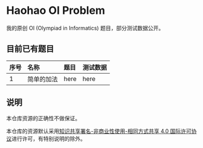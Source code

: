 # Haohao OI Problem

我的原创 OI (Olympiad in Informatics) 题目，部分测试数据公开。

## 目前已有题目

| 序号 | 名称 | 题目 | 测试数据 |
|:-----|:----|:-----|:--------|
| 1 | 简单的加法 | here | here |

## 说明

本仓库资源的正确性不做保证。

本仓库的资源默认采用[知识共享署名-非商业性使用-相同方式共享 4.0 国际许可协议](http://creativecommons.org/licenses/by-nc-sa/4.0/deed.zh)进行许可，有特别说明的除外。
